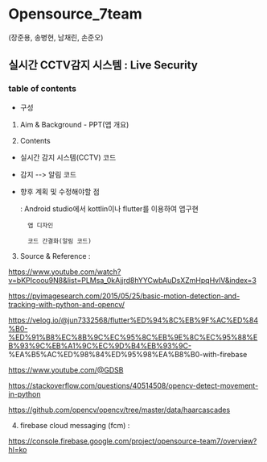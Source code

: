 # Opensource_7team
(장준용, 송병현, 남채린, 손준오)

## 실시간 CCTV감지 시스템 : Live Security

### table of contents
* 구성
1. Aim & Background - PPT(앱 개요)

2. Contents
- 실시간 감지 시스템(CCTV) 코드
- 감지 --> 알림 코드
- 향후 계획 및 수정해야할 점
 
     :  Android studio에서 kottlin이나 flutter를 이용하여 앱구현
     
        앱 디자인
    
        코드 간결화(알림 코드)
3. Source & Reference : 

https://www.youtube.com/watch?v=bKPIcoou9N8&list=PLMsa_0kAjjrd8hYYCwbAuDsXZmHpqHvlV&index=3

https://pyimagesearch.com/2015/05/25/basic-motion-detection-and-tracking-with-python-and-opencv/

https://velog.io/@jun7332568/flutter%ED%94%8C%EB%9F%AC%ED%84%B0-%ED%91%B8%EC%8B%9C%EC%95%8C%EB%9E%8C%EC%95%88%EB%93%9C%EB%A1%9C%EC%9D%B4%EB%93%9C-
%EA%B5%AC%ED%98%84%ED%95%98%EA%B8%B0-with-firebase

https://www.youtube.com/@GDSB

https://stackoverflow.com/questions/40514508/opencv-detect-movement-in-python

https://github.com/opencv/opencv/tree/master/data/haarcascades

4. firebase cloud messaging (fcm) : 

https://console.firebase.google.com/project/opensource-team7/overview?hl=ko
